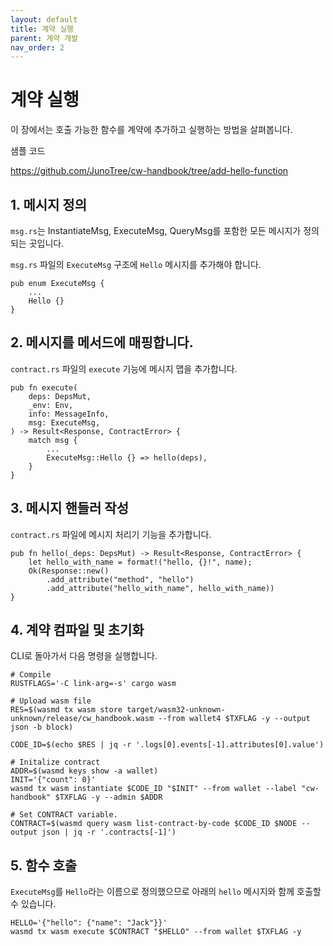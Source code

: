 ```yaml
---
layout: default
title: 계약 실행
parent: 계약 개발
nav_order: 2
---
```


# 계약 실행

이 장에서는 호출 가능한 함수를 계약에 추가하고 실행하는 방법을 살펴봅니다.

샘플 코드

https://github.com/JunoTree/cw-handbook/tree/add-hello-function

## 1. 메시지 정의

`msg.rs`는 InstantiateMsg, ExecuteMsg, QueryMsg를 포함한 모든 메시지가 정의되는 곳입니다.

`msg.rs` 파일의 `ExecuteMsg` 구조에 `Hello` 메시지를 추가해야 합니다.

```
pub enum ExecuteMsg {
    ...
    Hello {}
}
```

## 2. 메시지를 메서드에 매핑합니다.

`contract.rs` 파일의 `execute` 기능에 메시지 맵을 추가합니다.

```
pub fn execute(
    deps: DepsMut,
    _env: Env,
    info: MessageInfo,
    msg: ExecuteMsg,
) -> Result<Response, ContractError> {
    match msg {
        ...
        ExecuteMsg::Hello {} => hello(deps),
    }
}
```

## 3. 메시지 핸들러 작성

`contract.rs` 파일에 메시지 처리기 기능을 추가합니다.

```
pub fn hello(_deps: DepsMut) -> Result<Response, ContractError> {
    let hello_with_name = format!("hello, {}!", name);
    Ok(Response::new()
        .add_attribute("method", "hello")
        .add_attribute("hello_with_name", hello_with_name))
}
```

## 4. 계약 컴파일 및 초기화

CLI로 돌아가서 다음 명령을 실행합니다.

```
# Compile
RUSTFLAGS='-C link-arg=-s' cargo wasm

# Upload wasm file
RES=$(wasmd tx wasm store target/wasm32-unknown-unknown/release/cw_handbook.wasm --from wallet4 $TXFLAG -y --output json -b block)

CODE_ID=$(echo $RES | jq -r '.logs[0].events[-1].attributes[0].value')

# Initalize contract
ADDR=$(wasmd keys show -a wallet)
INIT='{"count": 0}'
wasmd tx wasm instantiate $CODE_ID "$INIT" --from wallet --label "cw-handbook" $TXFLAG -y --admin $ADDR

# Set CONTRACT variable.
CONTRACT=$(wasmd query wasm list-contract-by-code $CODE_ID $NODE --output json | jq -r '.contracts[-1]')
```

## 5. 함수 호출

`ExecuteMsg`를 `Hello`라는 이름으로 정의했으므로 아래의 `hello` 메시지와 함께 호출할 수 있습니다.

```
HELLO='{"hello": {"name": "Jack"}}'
wasmd tx wasm execute $CONTRACT "$HELLO" --from wallet $TXFLAG -y
```


